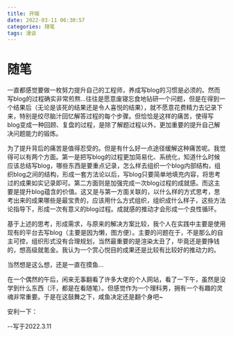 ```yaml
---
title: 开端
date: 2022-03-11 06:30:57
categories: 随笔
tags: 漫谈
---
```


# 随笔

一直都感觉要做一枚努力提升自己的工程师，养成写blog的习惯是必须的。然而写blog的过程确实非常煎熬...往往是愿意废寝忘食地钻研一个问题，但是在得到一个结果后（无论是该死的结果还是令人喜悦的结果），就不愿意花费精力去记录下来，特别是绞尽脑汁回忆解答过程的每个步骤。但恰恰是这样的痛苦，使得写blog变成一种回顾、复盘的过程，是除了解题过程以外，更加重要的提升自己解决问题能力的锻炼。

为了提升背后的痛苦是值得忍受的。但是有什么好一点途径缓解这种痛苦呢。我觉得可以有两个方面。第一是把写blog的过程更加简易化、系统化，知道什么时候应该总结写blog，哪些东西是要重点记录，怎么样去组织一个blog内部结构，组织blog之间的结构，形成一套方法论以后，写blog只要简单地填充内容，将思考过的成果如实记录即可。第二方面则是加强完成一次blog过程的成就感。而这主要是提升blog蕴含的价值。这又是与第一方面关联的，以什么样的方式思考，思考出来的成果哪些是最宝贵的，应该用什么方式组织，组织成什么样子，这些方法论指导下，形成一次有意义的blog过程。成就感的推动才会形成一个良性循环。

基于上述的思考，形成需求，与原来的解决方案比较，我个人在实践中主要是使用现有的平台去写blog（主要是因为懒，图方便）。主要的问题在于，不是那么的自主可控，组织形式没有合理规划，当然最重要的是渲染太丑了，毕竟还是要挣钱的，想高级就氪金。我认为一个赏心悦目的成果还是比较有比较好的推动力的。

当然想是这么想，还是一直在摸鱼...

在一个偶然的午后，闲来无事翻看了许多大佬的个人网站，看了一下午，虽然是没学到什么东西（汗，都是在看随笔）。但感觉作为一个理科男，拥有一个有趣的灵魂非常重要。于是在这鼓舞之下，咸鱼决定还是翻个身吧~

安利一下：

[Nihil]:https://nihil.cc/
[Swich]:https://alobal.github.io/
[Bokjan]:https://bokjan.com/

--写于2022.3.11

